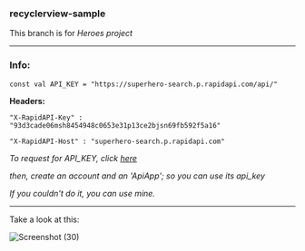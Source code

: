 ### recyclerview-sample
This branch is for *Heroes project*

---
### Info:

    const val API_KEY = "https://superhero-search.p.rapidapi.com/api/"

**Headers:**

    "X-RapidAPI-Key" : "93d3cade06msh8454948c0653e31p13ce2bjsn69fb592f5a16"
    
    "X-RapidAPI-Host" : "superhero-search.p.rapidapi.com"


*To request for API_KEY, click [here](https://rapidapi.com/jakash1997/api/superhero-search/)*

*then, create an account and an 'ApiApp'; so you can use its api_key*

*If you couldn't do it, you can use mine.*

---

Take a look at this:

![Screenshot (30)](https://user-images.githubusercontent.com/92860582/235137628-64c8ff2c-3764-4547-95bd-3eaebc7defab.png)


